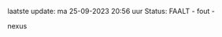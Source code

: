 laatste update: 
ma 25-09-2023 20:56   uur 
Status: FAALT - fout - 
<div class="service R">nexus</div>